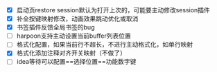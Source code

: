 - [x] 启动页restore session默认为打开上次的，可能要主动修改session插件
- [x] 补全按键映射修改，动画效果跳动优化或取消
- [x] 书签插件反馈全局书签的bug
- [ ] harpoon支持主动设置当前buffer列表位置
- [ ] 格式化配置，如果当前行不超长，不进行主动格式化，如单行映射
- [x] 格式化添加注释对齐开关映射（不做了）
- [ ] idea等待可以配置==选择位置==功能数字键
